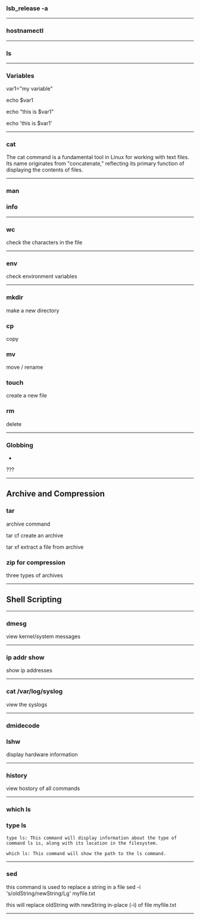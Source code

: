 ### lsb_release -a
---
### hostnamectl
---
### ls 
---

### Variables

var1="my variable"

echo $var1

echo "this is $var1"

echo 'this is $var1'

---
### cat

The cat command is a fundamental tool in Linux for working with text files. Its name originates from "concatenate," reflecting its primary function of displaying the contents of files.

---

### man 
### info

---

### wc 
check the characters in the file

---

### env 
check environment variables

---

### mkdir
make a new directory 

### cp 
copy 

### mv
move / rename 

### touch 
create a new file

### rm
delete

---

### Globbing
*
???

---

## Archive and Compression 

### tar 
archive command

tar cf 
create an archive 

tar xf 
extract a file from archive

### zip for compression
three types of archives

---

## Shell Scripting


---

### dmesg

view kernel/system messages

---

### ip addr show

show ip addresses

---

### cat /var/log/syslog

view the syslogs

---

### dmidecode
### lshw 

display hardware information

---

### history

view hostory of all commands

---

### which ls
### type ls

    type ls: This command will display information about the type of command ls is, along with its location in the filesystem.

    which ls: This command will show the path to the ls command.
    
---

### sed

this command is used to replace a string in a file
sed -i 's/oldString/newString/Lg' myfile.txt

this will replace oldString with newString in-place (-i) of file myfile.txt

---





